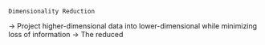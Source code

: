 `Dimensionality Reduction`

→ Project higher-dimensional data into lower-dimensional while minimizing loss of information
→ The reduced    
